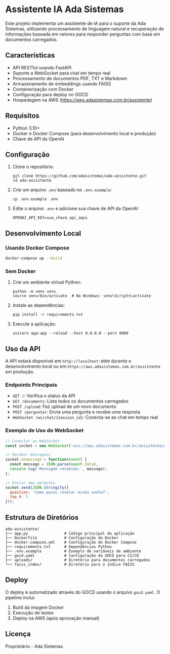 # Assistente IA Ada Sistemas

Este projeto implementa um assistente de IA para o suporte da Ada Sistemas, utilizando processamento de linguagem natural e recuperação de informações baseada em vetores para responder perguntas com base em documentos carregados.

## Características

- API RESTful usando FastAPI
- Suporte a WebSocket para chat em tempo real
- Processamento de documentos PDF, TXT e Markdown
- Armazenamento de embeddings usando FAISS
- Containerização com Docker
- Configuração para deploy no GOCD
- Hospedagem na AWS (https://aws.adasistemas.com.br/assistente)

## Requisitos

- Python 3.10+
- Docker e Docker Compose (para desenvolvimento local e produção)
- Chave de API da OpenAI

## Configuração

1. Clone o repositório:
   ```
   git clone https://github.com/adasistemas/ada-assistente.git
   cd ada-assistente
   ```

2. Crie um arquivo `.env` baseado no `.env.example`:
   ```
   cp .env.example .env
   ```

3. Edite o arquivo `.env` e adicione sua chave de API da OpenAI:
   ```
   OPENAI_API_KEY=sua_chave_api_aqui
   ```

## Desenvolvimento Local

### Usando Docker Compose

```bash
docker-compose up --build
```

### Sem Docker

1. Crie um ambiente virtual Python:
   ```
   python -m venv venv
   source venv/bin/activate  # No Windows: venv\Scripts\activate
   ```

2. Instale as dependências:
   ```
   pip install -r requirements.txt
   ```

3. Execute a aplicação:
   ```
   uvicorn app:app --reload --host 0.0.0.0 --port 8000
   ```

## Uso da API

A API estará disponível em `http://localhost:8000` durante o desenvolvimento local ou em `https://aws.adasistemas.com.br/assistente` em produção.

### Endpoints Principais

- `GET /`: Verifica o status da API
- `GET /documents`: Lista todos os documentos carregados
- `POST /upload`: Faz upload de um novo documento
- `POST /perguntar`: Envia uma pergunta e recebe uma resposta
- `WebSocket /ws/chat/{session_id}`: Conecta-se ao chat em tempo real

### Exemplo de Uso do WebSocket

```javascript
// Conectar ao WebSocket
const socket = new WebSocket('wss://aws.adasistemas.com.br/assistente/ws/chat/session123');

// Receber mensagens
socket.onmessage = function(event) {
  const message = JSON.parse(event.data);
  console.log('Mensagem recebida:', message);
};

// Enviar uma pergunta
socket.send(JSON.stringify({
  question: 'Como posso resetar minha senha?',
  top_k: 5
}));
```

## Estrutura de Diretórios

```
ada-assistente/
├── app.py                # Código principal da aplicação
├── Dockerfile            # Configuração do Docker
├── docker-compose.yml    # Configuração do Docker Compose
├── requirements.txt      # Dependências Python
├── .env.example          # Exemplo de variáveis de ambiente
├── gocd.yaml             # Configuração do GOCD para CI/CD
├── uploads/              # Diretório para documentos carregados
└── faiss_index/          # Diretório para o índice FAISS
```

## Deploy

O deploy é automatizado através do GOCD usando o arquivo `gocd.yaml`. O pipeline inclui:

1. Build da imagem Docker
2. Execução de testes
3. Deploy na AWS (após aprovação manual)

## Licença

Proprietário - Ada Sistemas
